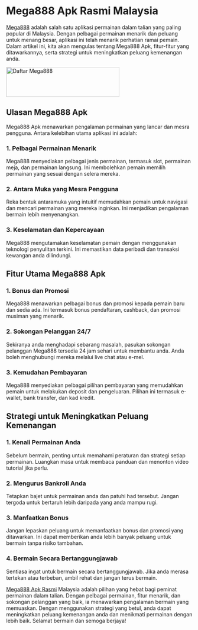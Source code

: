 <h1>Mega888 Apk Rasmi Malaysia</h1>
<p class="mb-2 last:mb-0"><a href="https://mega888jp.com">Mega888</a> adalah salah satu aplikasi permainan dalam talian yang paling popular di Malaysia. Dengan pelbagai permainan menarik dan peluang untuk menang besar, aplikasi ini telah menarik perhatian ramai pemain. Dalam artikel ini, kita akan mengulas tentang Mega888 Apk, fitur-fitur yang ditawarkannya, serta strategi untuk meningkatkan peluang kemenangan anda.</p>
<p><a href="https://mega888jp.com" target="_blank"> <img src="https://pub-24b5391de68a46988c4bc67b8e53630f.r2.dev/daftar.gif" alt="Daftar Mega888" width="306" height="81" /> </a></p>
<h2>Ulasan Mega888 Apk</h2>
<p class="mb-2 last:mb-0">Mega888 Apk menawarkan pengalaman permainan yang lancar dan mesra pengguna. Antara kelebihan utama aplikasi ini adalah:</p>
<h3>1. Pelbagai Permainan Menarik</h3>
<p class="mb-2 last:mb-0">Mega888 menyediakan pelbagai jenis permainan, termasuk slot, permainan meja, dan permainan langsung. Ini membolehkan pemain memilih permainan yang sesuai dengan selera mereka.</p>
<h3>2. Antara Muka yang Mesra Pengguna</h3>
<p class="mb-2 last:mb-0">Reka bentuk antaramuka yang intuitif memudahkan pemain untuk navigasi dan mencari permainan yang mereka inginkan. Ini menjadikan pengalaman bermain lebih menyenangkan.</p>
<h3>3. Keselamatan dan Kepercayaan</h3>
<p class="mb-2 last:mb-0">Mega888 mengutamakan keselamatan pemain dengan menggunakan teknologi penyulitan terkini. Ini memastikan data peribadi dan transaksi kewangan anda dilindungi.</p>
<h2>Fitur Utama Mega888 Apk</h2>
<h3>1. Bonus dan Promosi</h3>
<p class="mb-2 last:mb-0">Mega888 menawarkan pelbagai bonus dan promosi kepada pemain baru dan sedia ada. Ini termasuk bonus pendaftaran, cashback, dan promosi musiman yang menarik.</p>
<h3>2. Sokongan Pelanggan 24/7</h3>
<p class="mb-2 last:mb-0">Sekiranya anda menghadapi sebarang masalah, pasukan sokongan pelanggan Mega888 tersedia 24 jam sehari untuk membantu anda. Anda boleh menghubungi mereka melalui live chat atau e-mel.</p>
<h3>3. Kemudahan Pembayaran</h3>
<p class="mb-2 last:mb-0">Mega888 menyediakan pelbagai pilihan pembayaran yang memudahkan pemain untuk melakukan deposit dan pengeluaran. Pilihan ini termasuk e-wallet, bank transfer, dan kad kredit.</p>
<h2>Strategi untuk Meningkatkan Peluang Kemenangan</h2>
<h3>1. Kenali Permainan Anda</h3>
<p class="mb-2 last:mb-0">Sebelum bermain, penting untuk memahami peraturan dan strategi setiap permainan. Luangkan masa untuk membaca panduan dan menonton video tutorial jika perlu.</p>
<h3>2. Mengurus Bankroll Anda</h3>
<p class="mb-2 last:mb-0">Tetapkan bajet untuk permainan anda dan patuhi had tersebut. Jangan tergoda untuk bertaruh lebih daripada yang anda mampu rugi.</p>
<h3>3. Manfaatkan Bonus</h3>
<p class="mb-2 last:mb-0">Jangan lepaskan peluang untuk memanfaatkan bonus dan promosi yang ditawarkan. Ini dapat memberikan anda lebih banyak peluang untuk bermain tanpa risiko tambahan.</p>
<h3>4. Bermain Secara Bertanggungjawab</h3>
<p class="mb-2 last:mb-0">Sentiasa ingat untuk bermain secara bertanggungjawab. Jika anda merasa tertekan atau terbeban, ambil rehat dan jangan terus bermain.</p>
<p class="mb-2 last:mb-0"><a href="https://github.com/Mega888-Apk">Mega888 Apk Rasmi</a> Malaysia adalah pilihan yang hebat bagi peminat permainan dalam talian. Dengan pelbagai permainan, fitur menarik, dan sokongan pelanggan yang baik, ia menawarkan pengalaman bermain yang memuaskan. Dengan menggunakan strategi yang betul, anda dapat meningkatkan peluang kemenangan anda dan menikmati permainan dengan lebih baik. Selamat bermain dan semoga berjaya!</p>
